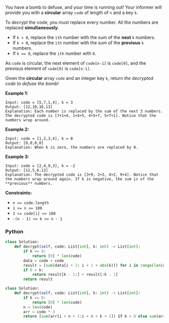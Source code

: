 You have a bomb to defuse, and your time is running out! Your informer will provide you with a  **circular**  array  `code` of length of  `n` and a key  `k`.

To decrypt the code, you must replace every number. All the numbers are replaced  **simultaneously**.

-   If  `k > 0`, replace the  `ith`  number with the sum of the  **next**  `k`  numbers.
-   If  `k < 0`, replace the  `ith`  number with the sum of the  **previous**  `k`  numbers.
-   If  `k == 0`, replace the  `ith`  number with  `0`.

As  `code`  is circular, the next element of  `code[n-1]`  is  `code[0]`, and the previous element of  `code[0]`  is  `code[n-1]`.

Given the  **circular**  array  `code`  and an integer key  `k`, return  _the decrypted code to defuse the bomb_!

**Example 1:**
```
Input: code = [5,7,1,4], k = 3
Output: [12,10,16,13]
Explanation: Each number is replaced by the sum of the next 3 numbers. The decrypted code is [7+1+4, 1+4+5, 4+5+7, 5+7+1]. Notice that the numbers wrap around.
```

**Example 2:**
```
Input: code = [1,2,3,4], k = 0
Output: [0,0,0,0]
Explanation: When k is zero, the numbers are replaced by 0. 
```

**Example 3:**
```
Input: code = [2,4,9,3], k = -2
Output: [12,5,6,13]
Explanation: The decrypted code is [3+9, 2+3, 4+2, 9+4]. Notice that the numbers wrap around again. If k is negative, the sum is of the **previous** numbers.
```

**Constraints:**

-   `n == code.length`
-   `1 <= n <= 100`
-   `1 <= code[i] <= 100`
-   `-(n - 1) <= k <= n - 1`


### Python
```python
class Solution:
    def decrypt(self, code: List[int], k: int) -> List[int]:
        if k == 0:
            return [0] * len(code)
        data = code + code
        result = [sum(data[i + 1: i + 1 + abs(k)]) for i in range(len(code))]
        if 0 > k:
            return result[k - 1:] + result[:k - 1]
        return result
```

```py
class Solution:
    def decrypt(self, code: List[int], k: int) -> List[int]:
        if k == 0:
            return [0] * len(code)
        n = len(code)
        arr = code * 3
        return [sum(arr[i + n + 1:i + n + k + 1]) if k > 0 else sum(arr[i + n + k:i + n]) for i in range(n)]
```